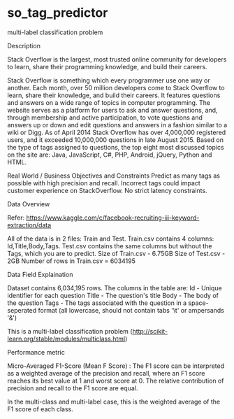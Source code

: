 # so_tag_predictor
multi-label classification problem

Description

Stack Overflow is the largest, most trusted online community for developers to learn, share their programming knowledge, and build their careers.

Stack Overflow is something which every programmer use one way or another. Each month, over 50 million developers come to Stack Overflow to learn, share their knowledge, and build their careers. It features questions and answers on a wide range of topics in computer programming. The website serves as a platform for users to ask and answer questions, and, through membership and active participation, to vote questions and answers up or down and edit questions and answers in a fashion similar to a wiki or Digg. As of April 2014 Stack Overflow has over 4,000,000 registered users, and it exceeded 10,000,000 questions in late August 2015. Based on the type of tags assigned to questions, the top eight most discussed topics on the site are: Java, JavaScript, C#, PHP, Android, jQuery, Python and HTML.


Real World / Business Objectives and Constraints
  Predict as many tags as possible with high precision and recall.
  Incorrect tags could impact customer experience on StackOverflow.
  No strict latency constraints.
  
  
Data Overview

Refer: https://www.kaggle.com/c/facebook-recruiting-iii-keyword-extraction/data

All of the data is in 2 files: Train and Test.
Train.csv contains 4 columns: Id,Title,Body,Tags.
Test.csv contains the same columns but without the Tags, which you are to predict.
Size of Train.csv - 6.75GB
Size of Test.csv - 2GB
Number of rows in Train.csv = 6034195



Data Field Explaination

Dataset contains 6,034,195 rows. The columns in the table are:
Id - Unique identifier for each question
Title - The question's title
Body - The body of the question
Tags - The tags associated with the question in a space-seperated format (all lowercase, should not contain tabs '\t' or ampersands '&')

This is a multi-label classification problem (http://scikit-learn.org/stable/modules/multiclass.html)



Performance metric

Micro-Averaged F1-Score (Mean F Score) : The F1 score can be interpreted as a weighted average of the precision and recall, where an F1 score reaches its best value at 1 and worst score at 0. The relative contribution of precision and recall to the F1 score are equal.

In the multi-class and multi-label case, this is the weighted average of the F1 score of each class.
